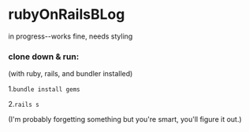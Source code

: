 # rubyOnRailsBLog
in progress--works fine, needs styling

### clone down & run:
(with ruby, rails, and bundler installed)

1.`bundle install gems`

2.`rails s`

(I'm probably forgetting something but you're smart, you'll figure it out.)
